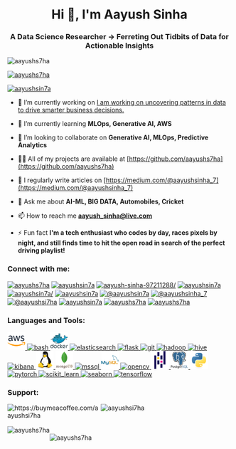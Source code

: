 <h1 align="center">Hi 👋, I'm Aayush Sinha</h1>
<h3 align="center"> A Data Science Researcher -> Ferreting Out Tidbits of Data for Actionable Insights</h3>

<p align="left"> <img src="https://komarev.com/ghpvc/?username=aayushs7ha&label=Profile%20views&color=0e75b6&style=flat" alt="aayushs7ha" /> </p>

<p align="left"> <a href="https://github.com/ryo-ma/github-profile-trophy"><img src="https://github-profile-trophy.vercel.app/?username=aayushs7ha" alt="aayushs7ha" /></a> </p>

<p align="left"> <a href="https://twitter.com/aayushsin7a" target="blank"><img src="https://img.shields.io/twitter/follow/aayushsin7a?logo=twitter&style=for-the-badge" alt="aayushsin7a" /></a> </p>

- 🔭 I’m currently working on [I am working on uncovering patterns in data to drive smarter business decisions.](https://github.com/aayushs7ha)

- 🌱 I’m currently learning **MLOps, Generative AI, AWS**

- 👯 I’m looking to collaborate on **Generative AI, MLOps, Predictive Analytics**

- 👨‍💻 All of my projects are available at [https://github.com/aayushs7ha](https://github.com/aayushs7ha)

- 📝 I regularly write articles on [https://medium.com/@aayushsinha_7](https://medium.com/@aayushsinha_7)

- 💬 Ask me about **AI-ML, BIG DATA, Automobiles, Cricket**

- 📫 How to reach me **aayush_sinha@live.com**

- ⚡ Fun fact **I'm a tech enthusiast who codes by day, races pixels by night, and still finds time to hit the open road in search of the perfect driving playlist!**

<h3 align="left">Connect with me:</h3>
<p align="left">
<a href="https://dev.to/aayushs7ha" target="blank"><img align="center" src="https://raw.githubusercontent.com/rahuldkjain/github-profile-readme-generator/master/src/images/icons/Social/devto.svg" alt="aayushs7ha" height="30" width="40" /></a>
<a href="https://twitter.com/aayushsin7a" target="blank"><img align="center" src="https://raw.githubusercontent.com/rahuldkjain/github-profile-readme-generator/master/src/images/icons/Social/twitter.svg" alt="aayushsin7a" height="30" width="40" /></a>
<a href="https://linkedin.com/in/aayush-sinha-97211288/" target="blank"><img align="center" src="https://raw.githubusercontent.com/rahuldkjain/github-profile-readme-generator/master/src/images/icons/Social/linked-in-alt.svg" alt="aayush-sinha-97211288/" height="30" width="40" /></a>
<a href="https://kaggle.com/aayushsin7a" target="blank"><img align="center" src="https://raw.githubusercontent.com/rahuldkjain/github-profile-readme-generator/master/src/images/icons/Social/kaggle.svg" alt="aayushsin7a" height="30" width="40" /></a>
<a href="https://fb.com/aayushsin7a/" target="blank"><img align="center" src="https://raw.githubusercontent.com/rahuldkjain/github-profile-readme-generator/master/src/images/icons/Social/facebook.svg" alt="aayushsin7a/" height="30" width="40" /></a>
<a href="https://instagram.com/aayushsin7a" target="blank"><img align="center" src="https://raw.githubusercontent.com/rahuldkjain/github-profile-readme-generator/master/src/images/icons/Social/instagram.svg" alt="aayushsin7a" height="30" width="40" /></a>
<a href="https://hashnode.com/@aayushsin7a" target="blank"><img align="center" src="https://raw.githubusercontent.com/rahuldkjain/github-profile-readme-generator/master/src/images/icons/Social/hashnode.svg" alt="@aayushsin7a" height="30" width="40" /></a>
<a href="https://medium.com/@aayushsinha_7" target="blank"><img align="center" src="https://raw.githubusercontent.com/rahuldkjain/github-profile-readme-generator/master/src/images/icons/Social/medium.svg" alt="@aayushsinha_7" height="30" width="40" /></a>
<a href="https://www.youtube.com/c/@aayushsi7ha" target="blank"><img align="center" src="https://raw.githubusercontent.com/rahuldkjain/github-profile-readme-generator/master/src/images/icons/Social/youtube.svg" alt="@aayushsi7ha" height="30" width="40" /></a>
<a href="https://www.codechef.com/users/aayushsin7a" target="blank"><img align="center" src="https://cdn.jsdelivr.net/npm/simple-icons@3.1.0/icons/codechef.svg" alt="aayushsin7a" height="30" width="40" /></a>
<a href="https://www.hackerrank.com/aayushs7ha" target="blank"><img align="center" src="https://raw.githubusercontent.com/rahuldkjain/github-profile-readme-generator/master/src/images/icons/Social/hackerrank.svg" alt="aayushs7ha" height="30" width="40" /></a>
<a href="https://www.leetcode.com/aayushs7ha" target="blank"><img align="center" src="https://raw.githubusercontent.com/rahuldkjain/github-profile-readme-generator/master/src/images/icons/Social/leet-code.svg" alt="aayushs7ha" height="30" width="40" /></a>
</p>

<h3 align="left">Languages and Tools:</h3>
<p align="left"> <a href="https://aws.amazon.com" target="_blank" rel="noreferrer"> <img src="https://raw.githubusercontent.com/devicons/devicon/master/icons/amazonwebservices/amazonwebservices-original-wordmark.svg" alt="aws" width="40" height="40"/> </a> <a href="https://www.gnu.org/software/bash/" target="_blank" rel="noreferrer"> <img src="https://www.vectorlogo.zone/logos/gnu_bash/gnu_bash-icon.svg" alt="bash" width="40" height="40"/> </a> <a href="https://www.docker.com/" target="_blank" rel="noreferrer"> <img src="https://raw.githubusercontent.com/devicons/devicon/master/icons/docker/docker-original-wordmark.svg" alt="docker" width="40" height="40"/> </a> <a href="https://www.elastic.co" target="_blank" rel="noreferrer"> <img src="https://www.vectorlogo.zone/logos/elastic/elastic-icon.svg" alt="elasticsearch" width="40" height="40"/> </a> <a href="https://flask.palletsprojects.com/" target="_blank" rel="noreferrer"> <img src="https://www.vectorlogo.zone/logos/pocoo_flask/pocoo_flask-icon.svg" alt="flask" width="40" height="40"/> </a> <a href="https://git-scm.com/" target="_blank" rel="noreferrer"> <img src="https://www.vectorlogo.zone/logos/git-scm/git-scm-icon.svg" alt="git" width="40" height="40"/> </a> <a href="https://hadoop.apache.org/" target="_blank" rel="noreferrer"> <img src="https://www.vectorlogo.zone/logos/apache_hadoop/apache_hadoop-icon.svg" alt="hadoop" width="40" height="40"/> </a> <a href="https://hive.apache.org/" target="_blank" rel="noreferrer"> <img src="https://www.vectorlogo.zone/logos/apache_hive/apache_hive-icon.svg" alt="hive" width="40" height="40"/> </a> <a href="https://www.elastic.co/kibana" target="_blank" rel="noreferrer"> <img src="https://www.vectorlogo.zone/logos/elasticco_kibana/elasticco_kibana-icon.svg" alt="kibana" width="40" height="40"/> </a> <a href="https://www.linux.org/" target="_blank" rel="noreferrer"> <img src="https://raw.githubusercontent.com/devicons/devicon/master/icons/linux/linux-original.svg" alt="linux" width="40" height="40"/> </a> <a href="https://www.mongodb.com/" target="_blank" rel="noreferrer"> <img src="https://raw.githubusercontent.com/devicons/devicon/master/icons/mongodb/mongodb-original-wordmark.svg" alt="mongodb" width="40" height="40"/> </a> <a href="https://www.microsoft.com/en-us/sql-server" target="_blank" rel="noreferrer"> <img src="https://www.svgrepo.com/show/303229/microsoft-sql-server-logo.svg" alt="mssql" width="40" height="40"/> </a> <a href="https://www.mysql.com/" target="_blank" rel="noreferrer"> <img src="https://raw.githubusercontent.com/devicons/devicon/master/icons/mysql/mysql-original-wordmark.svg" alt="mysql" width="40" height="40"/> </a> <a href="https://opencv.org/" target="_blank" rel="noreferrer"> <img src="https://www.vectorlogo.zone/logos/opencv/opencv-icon.svg" alt="opencv" width="40" height="40"/> </a> <a href="https://pandas.pydata.org/" target="_blank" rel="noreferrer"> <img src="https://raw.githubusercontent.com/devicons/devicon/2ae2a900d2f041da66e950e4d48052658d850630/icons/pandas/pandas-original.svg" alt="pandas" width="40" height="40"/> </a> <a href="https://www.postgresql.org" target="_blank" rel="noreferrer"> <img src="https://raw.githubusercontent.com/devicons/devicon/master/icons/postgresql/postgresql-original-wordmark.svg" alt="postgresql" width="40" height="40"/> </a> <a href="https://www.python.org" target="_blank" rel="noreferrer"> <img src="https://raw.githubusercontent.com/devicons/devicon/master/icons/python/python-original.svg" alt="python" width="40" height="40"/> </a> <a href="https://pytorch.org/" target="_blank" rel="noreferrer"> <img src="https://www.vectorlogo.zone/logos/pytorch/pytorch-icon.svg" alt="pytorch" width="40" height="40"/> </a> <a href="https://scikit-learn.org/" target="_blank" rel="noreferrer"> <img src="https://upload.wikimedia.org/wikipedia/commons/0/05/Scikit_learn_logo_small.svg" alt="scikit_learn" width="40" height="40"/> </a> <a href="https://seaborn.pydata.org/" target="_blank" rel="noreferrer"> <img src="https://seaborn.pydata.org/_images/logo-mark-lightbg.svg" alt="seaborn" width="40" height="40"/> </a> <a href="https://www.tensorflow.org" target="_blank" rel="noreferrer"> <img src="https://www.vectorlogo.zone/logos/tensorflow/tensorflow-icon.svg" alt="tensorflow" width="40" height="40"/> </a> </p>

<h3 align="left">Support:</h3>
<p><a href="https://www.buymeacoffee.com/https://buymeacoffee.com/aayushsi7ha"> <img align="left" src="https://cdn.buymeacoffee.com/buttons/v2/default-yellow.png" height="50" width="210" alt="https://buymeacoffee.com/aayushsi7ha" /></a><a href="https://ko-fi.com/aayushsi7ha"> <img align="left" src="https://cdn.ko-fi.com/cdn/kofi3.png?v=3" height="50" width="210" alt="aayushsi7ha" /></a></p><br><br>

<p><img align="left" src="https://github-readme-stats.vercel.app/api/top-langs?username=aayushs7ha&show_icons=true&locale=en&layout=compact" alt="aayushs7ha" /></p>

<p>&nbsp;<img align="center" src="https://github-readme-stats.vercel.app/api?username=aayushs7ha&show_icons=true&locale=en" alt="aayushs7ha" /></p>
